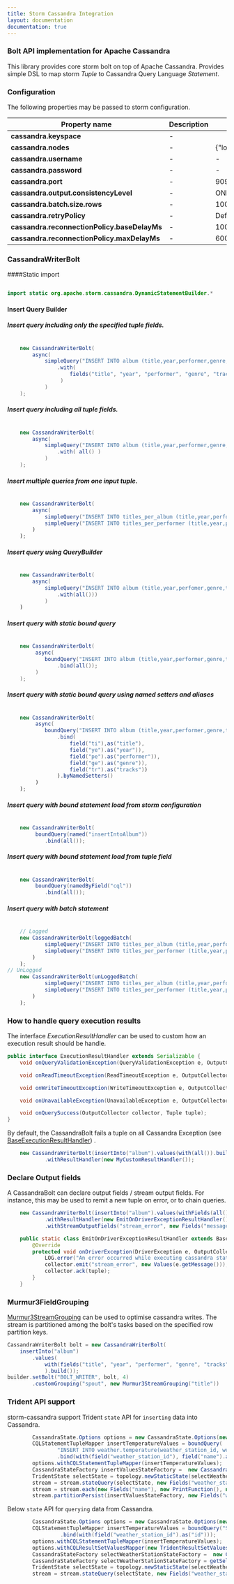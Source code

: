 ```yaml
---
title: Storm Cassandra Integration
layout: documentation
documentation: true
---
```


### Bolt API implementation for Apache Cassandra

This library provides core storm bolt on top of Apache Cassandra.
Provides simple DSL to map storm *Tuple* to Cassandra Query Language *Statement*.


### Configuration
The following properties may be passed to storm configuration.

| **Property name**                            | **Description** | **Default**         |
| ---------------------------------------------| ----------------| --------------------|
| **cassandra.keyspace**                       | -               |                     |
| **cassandra.nodes**                          | -               | {"localhost"}       |
| **cassandra.username**                       | -               | -                   |
| **cassandra.password**                       | -               | -                   |
| **cassandra.port**                           | -               | 9092                |
| **cassandra.output.consistencyLevel**        | -               | ONE                 |
| **cassandra.batch.size.rows**                | -               | 100                 |
| **cassandra.retryPolicy**                    | -               | DefaultRetryPolicy  |
| **cassandra.reconnectionPolicy.baseDelayMs** | -               | 100 (ms)            |
| **cassandra.reconnectionPolicy.maxDelayMs**  | -               | 60000 (ms)          |

### CassandraWriterBolt

####Static import
```java

import static org.apache.storm.cassandra.DynamicStatementBuilder.*

```

#### Insert Query Builder
##### Insert query including only the specified tuple fields.
```java

    new CassandraWriterBolt(
        async(
            simpleQuery("INSERT INTO album (title,year,performer,genre,tracks) VALUES (?, ?, ?, ?, ?);")
                .with(
                    fields("title", "year", "performer", "genre", "tracks")
                 )
            )
    );
```

##### Insert query including all tuple fields.
```java

    new CassandraWriterBolt(
        async(
            simpleQuery("INSERT INTO album (title,year,performer,genre,tracks) VALUES (?, ?, ?, ?, ?);")
                .with( all() )
            )
    );
```

##### Insert multiple queries from one input tuple.
```java

    new CassandraWriterBolt(
        async(
            simpleQuery("INSERT INTO titles_per_album (title,year,performer,genre,tracks) VALUES (?, ?, ?, ?, ?);").with(all())),
            simpleQuery("INSERT INTO titles_per_performer (title,year,performer,genre,tracks) VALUES (?, ?, ?, ?, ?);").with(all()))
        )
    );
```

##### Insert query using QueryBuilder
```java

    new CassandraWriterBolt(
        async(
            simpleQuery("INSERT INTO album (title,year,perfomer,genre,tracks) VALUES (?, ?, ?, ?, ?);")
                .with(all()))
            )
    )
```

##### Insert query with static bound query
```java

    new CassandraWriterBolt(
         async(
            boundQuery("INSERT INTO album (title,year,performer,genre,tracks) VALUES (?, ?, ?, ?, ?);")
                .bind(all());
         )
    );
```

##### Insert query with static bound query using named setters and aliases
```java

    new CassandraWriterBolt(
         async(
            boundQuery("INSERT INTO album (title,year,performer,genre,tracks) VALUES (:ti, :ye, :pe, :ge, :tr);")
                .bind(
                    field("ti"),as("title"),
                    field("ye").as("year")),
                    field("pe").as("performer")),
                    field("ge").as("genre")),
                    field("tr").as("tracks"))
                ).byNamedSetters()
         )
    );
```

##### Insert query with bound statement load from storm configuration
```java

    new CassandraWriterBolt(
         boundQuery(named("insertIntoAlbum"))
            .bind(all());
```

##### Insert query with bound statement load from tuple field
```java

    new CassandraWriterBolt(
         boundQuery(namedByField("cql"))
            .bind(all());
```

##### Insert query with batch statement
```java

    // Logged
    new CassandraWriterBolt(loggedBatch(
            simpleQuery("INSERT INTO titles_per_album (title,year,performer,genre,tracks) VALUES (?, ?, ?, ?, ?);").with(all())),
            simpleQuery("INSERT INTO titles_per_performer (title,year,performer,genre,tracks) VALUES (?, ?, ?, ?, ?);").with(all()))
        )
    );
// UnLogged
    new CassandraWriterBolt(unLoggedBatch(
            simpleQuery("INSERT INTO titles_per_album (title,year,performer,genre,tracks) VALUES (?, ?, ?, ?, ?);").with(all())),
            simpleQuery("INSERT INTO titles_per_performer (title,year,performer,genre,tracks) VALUES (?, ?, ?, ?, ?);").with(all()))
        )
    );
```

### How to handle query execution results

The interface *ExecutionResultHandler* can be used to custom how an execution result should be handle.

```java
public interface ExecutionResultHandler extends Serializable {
    void onQueryValidationException(QueryValidationException e, OutputCollector collector, Tuple tuple);

    void onReadTimeoutException(ReadTimeoutException e, OutputCollector collector, Tuple tuple);

    void onWriteTimeoutException(WriteTimeoutException e, OutputCollector collector, Tuple tuple);

    void onUnavailableException(UnavailableException e, OutputCollector collector, Tuple tuple);

    void onQuerySuccess(OutputCollector collector, Tuple tuple);
}
```

By default, the CassandraBolt fails a tuple on all Cassandra Exception (see [BaseExecutionResultHandler](https://github.com/apache/storm/tree/master/external/storm-cassandra/blob/master/src/main/java/org/apache/storm/cassandra/BaseExecutionResultHandler.java)) .

```java
    new CassandraWriterBolt(insertInto("album").values(with(all()).build())
            .withResultHandler(new MyCustomResultHandler());
```

### Declare Output fields

A CassandraBolt can declare output fields / stream output fields.
For instance, this may be used to remit a new tuple on error, or to chain queries.

```java
    new CassandraWriterBolt(insertInto("album").values(withFields(all()).build())
            .withResultHandler(new EmitOnDriverExceptionResultHandler());
            .withStreamOutputFields("stream_error", new Fields("message");

    public static class EmitOnDriverExceptionResultHandler extends BaseExecutionResultHandler {
        @Override
        protected void onDriverException(DriverException e, OutputCollector collector, Tuple tuple) {
            LOG.error("An error occurred while executing cassandra statement", e);
            collector.emit("stream_error", new Values(e.getMessage()));
            collector.ack(tuple);
        }
    }
```

### Murmur3FieldGrouping

[Murmur3StreamGrouping](https://github.com/apache/storm/tree/master/external/storm-cassandra/blob/master/src/main/java/org/apache/storm/cassandra/Murmur3StreamGrouping.java)  can be used to optimise cassandra writes.
The stream is partitioned among the bolt's tasks based on the specified row partition keys.

```java
CassandraWriterBolt bolt = new CassandraWriterBolt(
    insertInto("album")
        .values(
            with(fields("title", "year", "performer", "genre", "tracks")
            ).build());
builder.setBolt("BOLT_WRITER", bolt, 4)
        .customGrouping("spout", new Murmur3StreamGrouping("title"))
```

### Trident API support
storm-cassandra support Trident `state` API for `inserting` data into Cassandra. 
```java
        CassandraState.Options options = new CassandraState.Options(new CassandraContext());
        CQLStatementTupleMapper insertTemperatureValues = boundQuery(
                "INSERT INTO weather.temperature(weather_station_id, weather_station_name, event_time, temperature) VALUES(?, ?, ?, ?)")
                .bind(with(field("weather_station_id"), field("name").as("weather_station_name"), field("event_time").now(), field("temperature")));
        options.withCQLStatementTupleMapper(insertTemperatureValues);
        CassandraStateFactory insertValuesStateFactory =  new CassandraStateFactory(options);
        TridentState selectState = topology.newStaticState(selectWeatherStationStateFactory);
        stream = stream.stateQuery(selectState, new Fields("weather_station_id"), new CassandraQuery(), new Fields("name"));
        stream = stream.each(new Fields("name"), new PrintFunction(), new Fields("name_x"));
        stream.partitionPersist(insertValuesStateFactory, new Fields("weather_station_id", "name", "event_time", "temperature"), new CassandraStateUpdater(), new Fields());
```

Below `state` API for `querying` data from Cassandra.
```java
        CassandraState.Options options = new CassandraState.Options(new CassandraContext());
        CQLStatementTupleMapper insertTemperatureValues = boundQuery("SELECT name FROM weather.station WHERE id = ?")
                 .bind(with(field("weather_station_id").as("id")));
        options.withCQLStatementTupleMapper(insertTemperatureValues);
        options.withCQLResultSetValuesMapper(new TridentResultSetValuesMapper(new Fields("name")));
        CassandraStateFactory selectWeatherStationStateFactory =  new CassandraStateFactory(options);
        CassandraStateFactory selectWeatherStationStateFactory = getSelectWeatherStationStateFactory();
        TridentState selectState = topology.newStaticState(selectWeatherStationStateFactory);
        stream = stream.stateQuery(selectState, new Fields("weather_station_id"), new CassandraQuery(), new Fields("name"));         
```
